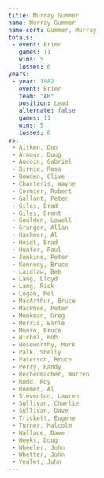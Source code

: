 ```yaml
---
title: Murray Gummer
name: Murray Gummer
name-sort: Gummer, Murray
totals:
 - event: Brier
   games: 11
   wins: 5
   losses: 6
years:
 - year: 1982
   event: Brier
   team: "AB"
   position: Lead
   alternate: false
   games: 11
   wins: 5
   losses: 6
vs:
 - Aitken, Don
 - Armour, Doug
 - Aucoin, Gabriel
 - Birnie, Ross
 - Bowden, Clive
 - Charteris, Wayne
 - Cormier, Robert
 - Gallant, Peter
 - Giles, Brad
 - Giles, Brent
 - Goulden, Lowell
 - Granger, Allan
 - Hackner, Al
 - Heidt, Brad
 - Hunter, Paul
 - Jenkins, Peter
 - Kennedy, Bruce
 - Laidlaw, Bob
 - Lang, Lloyd
 - Lang, Rick
 - Logan, Mel
 - MacArthur, Bruce
 - MacPhee, Peter
 - Monkman, Greg
 - Morris, Earle
 - Munro, Bruce
 - Nichol, Bob
 - Noseworthy, Mark
 - Palk, Shelly
 - Paterson, Bruce
 - Perry, Randy
 - Rechenmacher, Warren
 - Rodd, Roy
 - Roemer, Al
 - Steventon, Lawren
 - Sullivan, Charlie
 - Sullivan, Dave
 - Trickett, Eugene
 - Turner, Malcolm
 - Wallace, Dave
 - Weeks, Doug
 - Wheeler, John
 - Whetter, John
 - Yeulet, John
---
```


